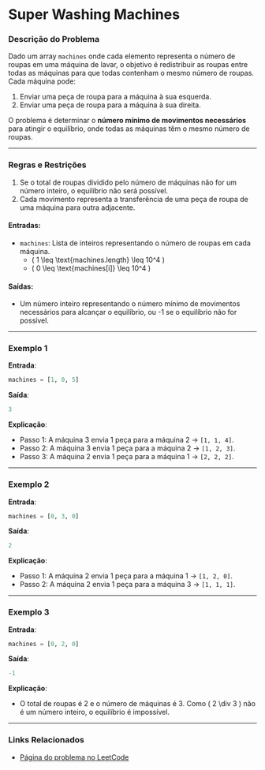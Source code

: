 # **Super Washing Machines**

### **Descrição do Problema**
Dado um array `machines` onde cada elemento representa o número de roupas em uma máquina de lavar, o objetivo é redistribuir as roupas entre todas as máquinas para que todas contenham o mesmo número de roupas. Cada máquina pode:
1. Enviar uma peça de roupa para a máquina à sua esquerda.
2. Enviar uma peça de roupa para a máquina à sua direita.

O problema é determinar o **número mínimo de movimentos necessários** para atingir o equilíbrio, onde todas as máquinas têm o mesmo número de roupas.

---

### **Regras e Restrições**
1. Se o total de roupas dividido pelo número de máquinas não for um número inteiro, o equilíbrio não será possível.
2. Cada movimento representa a transferência de uma peça de roupa de uma máquina para outra adjacente.

#### **Entradas**:
- `machines`: Lista de inteiros representando o número de roupas em cada máquina.
  - \( 1 \leq \text{machines.length} \leq 10^4 \)
  - \( 0 \leq \text{machines[i]} \leq 10^4 \)

#### **Saídas**:
- Um número inteiro representando o número mínimo de movimentos necessários para alcançar o equilíbrio, ou -1 se o equilíbrio não for possível.

---

### **Exemplo 1**
**Entrada**:
```python
machines = [1, 0, 5]
```

**Saída**:
```python
3
```

**Explicação**:
- Passo 1: A máquina 3 envia 1 peça para a máquina 2 → `[1, 1, 4]`.
- Passo 2: A máquina 3 envia 1 peça para a máquina 2 → `[1, 2, 3]`.
- Passo 3: A máquina 2 envia 1 peça para a máquina 1 → `[2, 2, 2]`.

---

### **Exemplo 2**
**Entrada**:
```python
machines = [0, 3, 0]
```

**Saída**:
```python
2
```

**Explicação**:
- Passo 1: A máquina 2 envia 1 peça para a máquina 1 → `[1, 2, 0]`.
- Passo 2: A máquina 2 envia 1 peça para a máquina 3 → `[1, 1, 1]`.

---

### **Exemplo 3**
**Entrada**:
```python
machines = [0, 2, 0]
```

**Saída**:
```python
-1
```

**Explicação**:
- O total de roupas é 2 e o número de máquinas é 3. Como \( 2 \div 3 \) não é um número inteiro, o equilíbrio é impossível.

---

### **Links Relacionados**
- [Página do problema no LeetCode](https://leetcode.com/problems/super-washing-machines/?envType=problem-list-v2&envId=greedy)